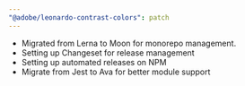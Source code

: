 ```yaml
---
"@adobe/leonardo-contrast-colors": patch
---
```


* Migrated from Lerna to Moon for monorepo management.
* Setting up Changeset for release management
* Setting up automated releases on NPM
* Migrate from Jest to Ava for better module support
